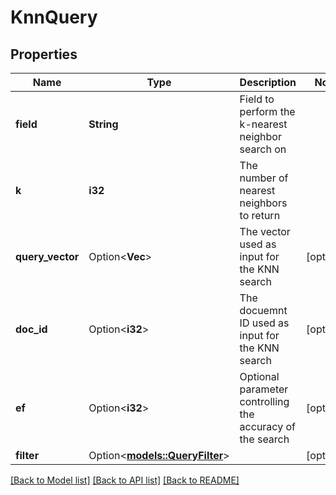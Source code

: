 # KnnQuery

## Properties

Name | Type | Description | Notes
------------ | ------------- | ------------- | -------------
**field** | **String** | Field to perform the k-nearest neighbor search on | 
**k** | **i32** | The number of nearest neighbors to return | 
**query_vector** | Option<**Vec<f64>**> | The vector used as input for the KNN search | [optional]
**doc_id** | Option<**i32**> | The docuemnt ID used as input for the KNN search | [optional]
**ef** | Option<**i32**> | Optional parameter controlling the accuracy of the search | [optional]
**filter** | Option<[**models::QueryFilter**](queryFilter.md)> |  | [optional]

[[Back to Model list]](../README.md#documentation-for-models) [[Back to API list]](../README.md#documentation-for-api-endpoints) [[Back to README]](../README.md)


